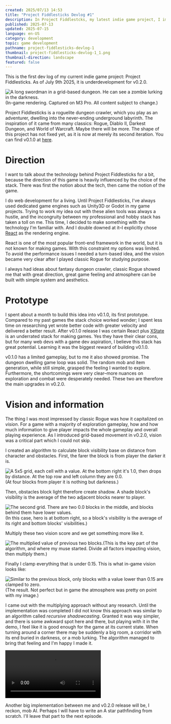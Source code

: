 ```yaml
---
created: 2025/07/13 14:53
title: "Project Fiddlesticks Devlog #1"
description: In Project Fiddlestcks, my latest indie game project, I implemented a vision algorithm, trying to capture the classic Rogue experience.
published: 2025-07-13
updated: 2025-07-15
language: en-US
category: development
topic: game development
pathname: project-fiddlesticks-devlog-1
thumbnail: project-fiddlesticks-devlog-1_1.png
thumbnail-direction: landscape
featured: false
---
```

This is the first dev log of my current indie game project: Project Fiddlesticks. As of July 9th 2025, it is underdevelopment for v0.2.0.

![A long swordman in a grid-based dungeon. He can see a zombie lurking in the darkness.](project-fiddlesticks-devlog-1_1.png)(In-game rendering. Captured on M3 Pro. All content subject to change.)

Project Fiddlesticks is a roguelite dungeon crawler, which you play as an adventurer, dwelling into the never-ending underground labyrinth. The inspiration of it came from many classics: Rogue, Diablo II, Darkest Dungeon, and World of Warcraft. Maybe there will be more. The shape of this project has not fixed yet, as it is now at merely its second iteration. You can find v0.1.0 at [here](https://grapegummygames.itch.io/project-fiddlesticks).

# Direction
I want to talk about the technology behind Project Fiddlesticks for a bit, because the direction of this game is heavily influenced by the choice of the stack. There was first the notion about the tech, then came the notion of the game. 

I do web development for a living. Until Project Fiddlesticks, I've always used dedicated game engines such as Unity3D or Godot in my game projects. Trying to work my idea out with these alien tools was always a hustle, and the incongruity between my professional and hobby stack has taken a toll on me. This time, I decided to make something with the technology I'm familiar with. And I double downed at it–I explicitly chose [React](https://react.dev/) as the rendering engine.

React is one of the most popular front-end framework in the world, but it is not known for making games. With this constraint my options was limited. To avoid the performance issues I needed a turn-based idea, and the vision became very clear after I played classic Rogue for studying purpose.

I always had ideas about fantasy dungeon crawler, classic Rogue showed me that with great direction, great game feeling and atmosphere can be built with simple system and aesthetics.

# Prototype
I spent about a month to build this idea into v0.1.0, its first prototype. Compared to my past games the stack choice worked wonder; I spent less time on researching yet wrote better code with greater velocity and delivered a better result. After v0.1.0 release I was certain React plus [XState](https://stately.ai/docs/xstate) is an underrated stack for making games. Yes they have their clear cons, but for many web devs with a game dev aspiration, I believe this stack has great potential. Learning it was the biggest reward of building v0.1.0.

v0.1.0 has a limited gameplay, but to me it also showed promise. The dungeon dwelling game loop was solid. The random mob and item generation, while still simple, grasped the feeling I wanted to explore. Furthermore, the shortcomings were very clear–more nuances on exploration and combat were desperately needed. These two are therefore the main upgrades in v0.2.0.

# Vision and information
The thing I was most impressed by classic Rogue was how it capitalized on *vision*. For a game with a majority of exploration gameplay, how and how much information to give player impacts the whole gameplay and overall playing experience. As I introduced grid-based movement in v0.2.0, vision was a critical part which I could not skip.

I created an algorithm to calculate block visibility base on distance from character and obstacles. First, the farer the block is from player the darker it is.

![A 5x5 grid, each cell with a value. At the bottom right it's 1.0, then drops by distance. At the top row and left column they are 0.0. ](project-fiddlesticks-devlog-1_2.png)(At four blocks from player it is nothing but darkness.)

Then, obstacles block light therefore create shadow. A shade block's visibility is the average of the two adjacent blocks nearer to player.

![The second grid. There are two 0.0 blocks in the middle, and blocks behind them have lower values.](project-fiddlesticks-devlog-1_3.png)(In this case, hero is at bottom right, so a block's visibility is the average of its right and bottom blocks' visibilities.)

Multiply these two vision score and we get something more like it.

![The multiplied value of previous two blocks.](project-fiddlesticks-devlog-1_4.png)(This is the key part of the algorithm, and where my muse started. Divide all factors impacting vision, then multiply them.)

Finally I clamp everything that is under 0.15. This is what in-game vision looks like:

![Similar to the previous block, only blocks with a value lower than 0.15 are clamped to zero.](project-fiddlesticks-devlog-1_5.png)(The result. Not perfect but in game the atmosphere was pretty on point with my image.)

I came out with the multiplying approach without any research. Until the implementation was completed I did not know this approach was similar to an algorithm called *recursive shadowcasting*. Granted it was way simpler, and there is some awkward spot here and there, but playing with it in the demo, I feel like it is good enough for the game at its current state. When turning around a corner there may be suddenly a big room, a corridor with its end buried in darkness, or a mob lurking. The algorithm managed to bring that feeling and I'm happy I made it.

![](project-fiddlesticks-devlog-1_6.mp4)

Another big implementation between me and v0.2.0 release will be, I reckon, mob AI. Perhaps I will have to write an A star pathfinding from scratch. I'll leave that part to the next episode.